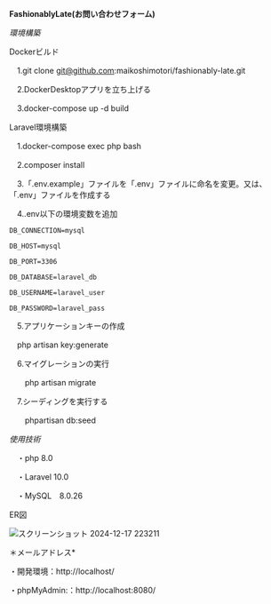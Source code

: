 **FashionablyLate(お問い合わせフォーム)**

*環境構築*

Dockerビルド

　1.git clone git@github.com:maikoshimotori/fashionably-late.git

　2.DockerDesktopアプリを立ち上げる
  
　3.docker-compose up -d build

Laravel環境構築
　

　1.docker-compose exec php bash
  
　2.composer install
  
　3.「.env.example」ファイルを「.env」ファイルに命名を変更。又は、「.env」ファイルを作成する

　4..env以下の環境変数を追加

    DB_CONNECTION=mysql
    
    DB_HOST=mysql
    
    DB_PORT=3306
    
    DB_DATABASE=laravel_db
    
    DB_USERNAME=laravel_user
    
    DB_PASSWORD=laravel_pass
 
　5.アプリケーションキーの作成
  
  　php artisan key:generate

　6.マイグレーションの実行
 
 　　php artisan migrate

　7.シーディングを実行する
 
 　　phpartisan db:seed

*使用技術*

　・php 8.0
  
　・Laravel 10.0
  
　・MySQL　8.0.26

 ER図

 ![スクリーンショット 2024-12-17 223211](https://github.com/user-attachments/assets/1683afa6-2eb2-4313-b1fe-b91ab79e445c)


＊メールアドレス*

・開発環境：http://localhost/

・phpMyAdmin:：http://localhost:8080/
